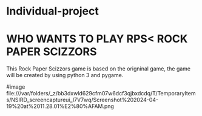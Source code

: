 # Individual-project

# WHO WANTS TO PLAY RPS< ROCK PAPER SCIZZORS

This Rock Paper Scizzors game is based on the origninal game, the game will be created by using python 3 and pygame.

#image 
file:///var/folders/_z/bb3dxwld629cfm07w6dcf3qjbxdcdq/T/TemporaryItems/NSIRD_screencaptureui_I7V7wq/Screenshot%202024-04-19%20at%2011.28.01%E2%80%AFAM.png
